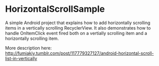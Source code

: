 # HorizontalScrollSample
A simple Android project that explains how to add horizontally scrolling items in a vertically scrolling RecyclerView. It also demonstrates how to handle OnItemClick event fired both on a vertially scrolling item and a horizontally scrolling item.

More description here: http://fumiakiy.tumblr.com/post/117779327127/android-horizontal-scroll-list-in-vertically
